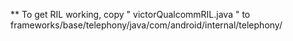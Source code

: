 ** To get RIL working, copy " victorQualcommRIL.java " to frameworks/base/telephony/java/com/android/internal/telephony/
